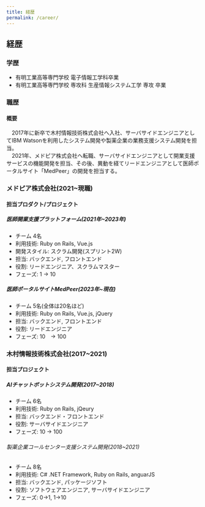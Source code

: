 ```yaml
---
title: 経歴
permalink: /career/
---
```


## 経歴
### 学歴
- 有明工業高等専門学校 電子情報工学科卒業
- 有明工業高等専門学校 専攻科 生産情報システム工学
専攻 卒業

### 職歴
#### 概要
　2017年に新卒で木村情報技術株式会社へ入社、サーバサイドエンジニアとしてIBM Watsonを利用したシステム開発や製薬企業の業務支援システム開発を担当。<br>
　2021年、メドピア株式会社へ転職、サーバサイドエンジニアとして開業支援サービスの機能開発を担当、その後、異動を経てリードエンジニアとして医師ポータルサイト「MedPeer」の開発を担当する。

### メドピア株式会社(2021~現職)
#### 担当プロダクト/プロジェクト
##### 医師開業支援プラットフォーム(2021年~2023年)
- チーム 4名
- 利用技術: Ruby on Rails, Vue.js
- 開発スタイル: スクラム開発(スプリント2W)
- 担当: バックエンド, フロントエンド
- 役割: リードエンジニア、スクラムマスター
- フェーズ: 1 → 10

##### 医師ポータルサイトMedPeer(2023年~現在)
- チーム 5名(全体は20名ほど)
- 利用技術: Ruby on Rails, Vue.js, jQuery
- 担当: バックエンド, フロントエンド
- 役割: リードエンジニア
- フェーズ: 10　→ 100

### 木村情報技術株式会社(2017~2021)
#### 担当プロジェクト
##### AIチャットボットシステム開発(2017~2018)
- チーム 6名
- 利用技術: Ruby on Rails, jQeury
- 担当: バックエンド・フロントエンド
- 役割: サーバサイドエンジニア
- フェーズ: 10 → 100

###### 製薬企業コールセンター支援システム開発(2018~2021)
- チーム 8名
- 利用技術: C# .NET Framework, Ruby on Rails, anguarJS
- 担当: バックエンド, パッケージソフト
- 役割: ソフトウェアエンジニア, サーバサイドエンジニア
- フェーズ: 0→1, 1→10